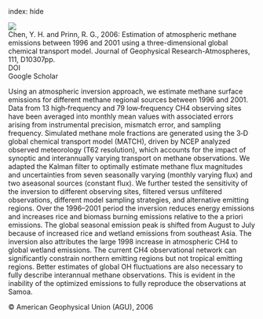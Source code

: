 index: hide

<div class="Citation">
    <div class="Citation-thumb CitationThumb-linked"  data-href="https://doi.org/10.1029/2005jd006058">
      <img src="https://static.claimspace.cloud/climate-study-static/refs/thumbs/6/Chen_and_Prinn_2006-thumb.png" />
    </div>

  <div class="Citation-body">
    <div class="Citation-text">Chen, Y. H. and Prinn, R. G., 2006: Estimation of atmospheric methane emissions between 1996 and 2001 using a three-dimensional global chemical transport model. <span class="Article-journal">Journal of Geophysical Research-Atmospheres, </span><span class="Article-volume">111, </span>D10307pp.</div>
    <div class="Citation-links">
      <div class="CitationLink" data-href="https://doi.org/10.1029/2005jd006058">
        <div class="CitationLink-icon CitationLink-Doi"></div>
        <div class="CitationLink-text">DOI</div>
      </div>
      <div class="CitationLink" data-href="https://scholar.google.com/scholar?q=10.1029/2005jd006058">
        <div class="CitationLink-icon CitationLink-Scholar"></div>
        <div class="CitationLink-text">Google Scholar</div>
      </div>
    </div>
  </div>
</div>

Using an atmospheric inversion approach, we estimate methane surface emissions for different methane regional sources between 1996 and 2001. Data from 13 high‐frequency and 79 low‐frequency CH4 observing sites have been averaged into monthly mean values with associated errors arising from instrumental precision, mismatch error, and sampling frequency. Simulated methane mole fractions are generated using the 3‐D global chemical transport model (MATCH), driven by NCEP analyzed observed meteorology (T62 resolution), which accounts for the impact of synoptic and interannually varying transport on methane observations. We adapted the Kalman filter to optimally estimate methane flux magnitudes and uncertainties from seven seasonally varying (monthly varying flux) and two aseasonal sources (constant flux). We further tested the sensitivity of the inversion to different observing sites, filtered versus unfiltered observations, different model sampling strategies, and alternative emitting regions. Over the 1996–2001 period the inversion reduces energy emissions and increases rice and biomass burning emissions relative to the a priori emissions. The global seasonal emission peak is shifted from August to July because of increased rice and wetland emissions from southeast Asia. The inversion also attributes the large 1998 increase in atmospheric CH4 to global wetland emissions. The current CH4 observational network can significantly constrain northern emitting regions but not tropical emitting regions. Better estimates of global OH fluctuations are also necessary to fully describe interannual methane observations. This is evident in the inability of the optimized emissions to fully reproduce the observations at Samoa.

<div class="Citation-copy">
&copy; American Geophysical Union (AGU), 2006
</div>